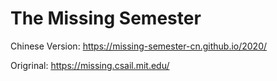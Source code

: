 # The Missing Semester

Chinese Version: https://missing-semester-cn.github.io/2020/

Origrinal: https://missing.csail.mit.edu/

